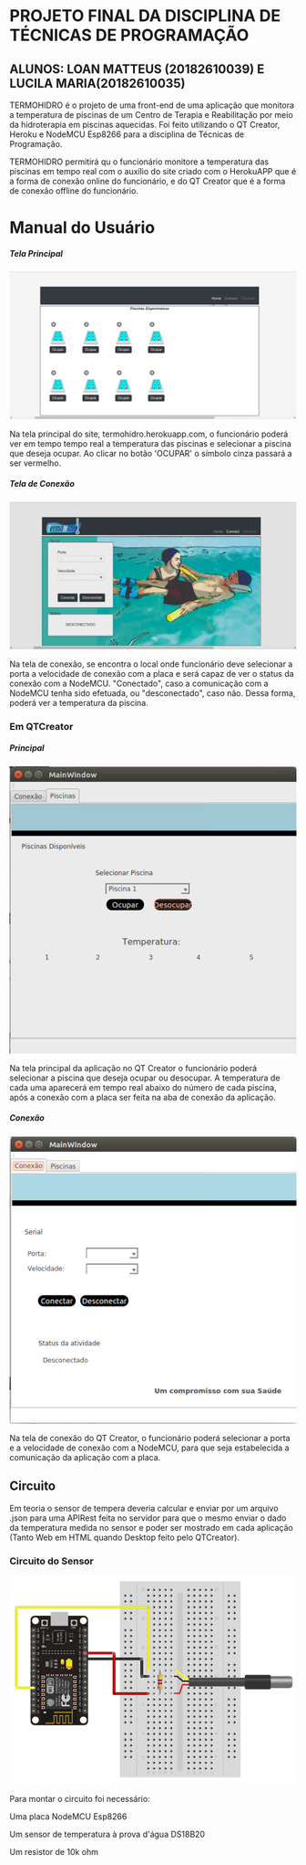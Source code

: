 # PROJETO FINAL DA DISCIPLINA DE TÉCNICAS DE PROGRAMAÇÃO
## ALUNOS: LOAN MATTEUS (20182610039) E LUCILA MARIA(20182610035)

TERMOHIDRO é o projeto de uma front-end de uma aplicação que monitora a temperatura de piscinas de um Centro de Terapia e Reabilitação por meio da hidroterapia em piscinas aquecidas. Foi feito utilizando o QT Creator, Heroku e NodeMCU Esp8266 para a disciplina de Técnicas de Programação.

TERMOHIDRO permitirá qu o funcionário monitore a temperatura das piscinas em tempo real com o auxílio do site criado com o HerokuAPP que é a forma de conexão online do funcionário, e do QT Creator que é a forma de conexão offline do funcionário.
# Manual do Usuário
##### Tela Principal
![Index.html1](/imgs/Index-Piscinas.png "Piscinas")

Na tela principal do site, termohidro.herokuapp.com, o funcionário poderá ver em tempo tempo real a temperatura das piscinas e selecionar a piscina que deseja ocupar. Ao clicar no botão 'OCUPAR' o símbolo cinza passará a ser vermelho.

##### Tela de Conexão

![Index.html2](/imgs/Conexao.png "Piscinas")

Na tela de conexão, se encontra o local onde funcionário deve selecionar a porta a velocidade de conexão com a placa e será capaz de ver o status da conexão com a NodeMCU. "Conectado", caso a comunicação com a NodeMCU tenha sido efetuada, ou "desconectado", caso não. Dessa forma, poderá ver a temperatura da piscina. 

### Em QTCreator
##### Principal
![MainWindow1](/imgs/MainWindow-Piscina.png "Piscinas")

Na tela principal da aplicação no QT Creator o funcionário poderá selecionar a piscina que deseja ocupar ou desocupar. A temperatura de cada uma aparecerá em tempo real abaixo do número de cada piscina, após a conexão com a placa ser feita na aba de conexão da aplicação.

##### Conexão
![MainWindow2](/imgs/MainWindow-Conexao.png "Conexao")

Na tela de conexão do QT Creator, o funcionário poderá selecionar a porta e a velocidade de conexão com a NodeMCU, para que seja estabelecida a comunicação da aplicação com a placa. 

## Circuito

Em teoria o sensor de tempera deveria calcular e enviar por um arquivo .json para uma APIRest feita no servidor para que o mesmo enviar o dado da temperatura medida no sensor e poder ser mostrado em cada aplicação (Tanto Web em HTML quando Desktop feito pelo QTCreator).

### Circuito do Sensor
![Sensor](/imgs/circuito.png "Sensor/Circuito")

Para montar o circuito foi necessário:

Uma placa NodeMCU Esp8266

Um sensor de temperatura à prova d'água DS18B20

Um resistor de 10k ohm

